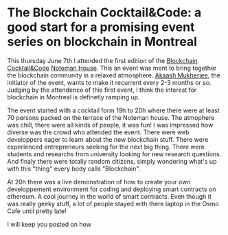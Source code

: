 
# The Blockchain Cocktail&Code: a good start for a promising event series on blockchain in Montreal 

This thursday June 7th I attended the first edition of the [Blockchain Cocktail&Code](https://www.meetup.com/fr-FR/Blockchain-Skills-Development-developpement-de-competences/events/250077085/) [Noteman House](http://notman.org/). This an event was ment to bring together the blockchain community in a relaxed atmosphere. [Akaash Mukherjee](https://www.linkedin.com/in/akaash-mukherjee/), the initiator of the event, wants to make it recurrent every 2-3 months or so. Judging by the attendence of this first event, I think the interest for blockchain in Montreal is definetly ramping up.

The event started with a cocktail form 19h to 20h where there were at least 70 persons packed on the terrace of the Noteman house. The atmophere was chill, there were all kinds of people, it was fun! I was impressed how diverse was the crowd who attended the event. There were web developpers eager to learn about the new blockchain stuff. There were experienced entrepreneurs seeking for the next big thing. There were students and researchs from university looking for new research questions. And finaly there were totally random citizens, simply wondering what's up with this "thing" every body calls "Blockchain".

At 20h there was a live demonstration of how to create your own developpement environment for coding and deploying smart contracts on ethereum. A cool journey in the world of smart contracts. Even though it was really geeky stuff, a lot of people stayed with there laptop in the Osmo Cafe until pretty late!

I will keep you posted on how 

